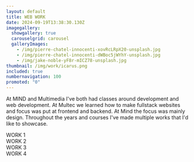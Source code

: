 ```yaml
---
layout: default
title: WEB WORK
date: 2024-09-19T13:38:30.130Z
imagegallery:
  showgallery: true
  carouselgrid: carousel
  galleryImages:
    - /img/pierre-chatel-innocenti-xovRcLRpX20-unsplash.jpg
    - /img/pierre-chatel-innocenti-dWBoc5jWYhY-unsplash.jpg
    - /img/jake-noble-yF8r-mICZ78-unsplash.jpg
thumbnail: /img/work/icarus.png
included: true
numbernavigation: 100
promoted: "0"
---
```


<div class="introPage">

At MIND and Multimedia I've both had classes around development and web development. At Multec we learned how to make fullstack websites and focus was put at frontend and backend. At Mind the focus was mainly design. Throughout the years and courses I've made multiple works that I'd like to showcase.

</div>

<div class="page-body mt-10 mb-20 w-60vw introPage">

<div clasname="subDividers">WORK 1</div>
<div clasname="subDividers">WORK 2</div>
<div clasname="subDividers">WORK 3</div>
<div clasname="subDividers">WORK 4</div>

</div>
